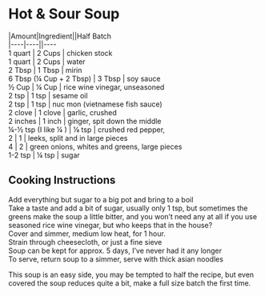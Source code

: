 # Hot & Sour Soup  
  
|Amount|Ingredient||Half Batch  
|----|----||----  
1 quart | 2 Cups | chicken stock  
1 quart | 2 Cups | water  
2 Tbsp | 1 Tbsp | mirin  
6 Tbsp (¼ Cup + 2 Tbsp) | 3 Tbsp | soy sauce  
½ Cup | ¼ Cup | rice wine vinegar, unseasoned  
2 tsp | 1 tsp | sesame oil  
2 tsp | 1 tsp | nuc mon (vietnamese fish sauce)  
2 clove | 1 clove | garlic, crushed  
2 inches | 1 inch | ginger, spit down the middle  
¼-½ tsp (I like ¼ ) | ⅛ tsp | crushed red pepper,   
2 | 1 | leeks, split and in large pieces  
4 | 2 | green onions, whites and greens, large pieces  
1-2 tsp | ¼ tsp | sugar  
## Cooking Instructions  
Add everything but sugar to a big pot and bring to a boil  
Take a taste and add a bit of sugar, usually only 1 tsp, but sometimes the greens make the soup a little bitter, and you won’t need any at all if you use seasoned rice wine vinegar, but who keeps that in the house?  
Cover and simmer, medium low heat, for 1 hour.  
Strain through cheesecloth, or just a fine sieve  
Soup can be kept for approx. 5 days, I’ve never had it any longer  
To serve, return soup to a simmer, serve with thick asian noodles  
  
This soup is an easy side, you may be tempted to half the recipe, but even covered the soup reduces quite a bit, make a full size batch the first time.  